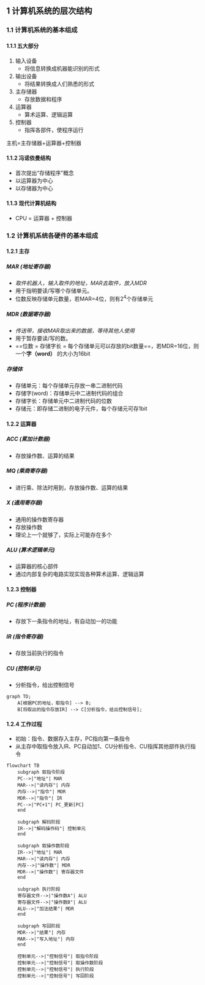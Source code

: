 ## 1 计算机系统的层次结构

### 1.1 计算机系统的基本组成


#### 1.1.1 五大部分

1. 输入设备
	- 将信息转换成机器能识别的形式
2. 输出设备
	 - 将结果转换成人们熟悉的形式
3. 主存储器
	- 存放数据和程序
4. 运算器
	- 算术运算、逻辑运算
5. 控制器 
	- 指挥各部件，使程序运行

主机=主存储器+运算器+控制器

#### 1.1.2 冯诺依曼结构
- 首次提出“存储程序”概念
- 以运算器为中心
- 以存储器为中心

#### 1.1.3 现代计算机结构
- CPU = 运算器 + 控制器

### 1.2 计算机系统各硬件的基本组成

#### 1.2.1 主存

##### MAR (地址寄存器)

- *取件机器人，输入取件的地址，MAR去取件，放入MDR*
- 用于指明要读/写哪个存储单元。
- 位数反映存储单元数量，若MAR=4位，则有$2^4$个存储单元
##### MDR (数据寄存器)

- *传送带，接收MAR取出来的数据，等待其他人使用*
- 用于暂存要读/写的数。
- ==位数 = 存储字长 = 每个存储单元可以存放的bit数量==，若MDR=16位，则一个**字（word）** 的大小为16bit

##### 存储体


- 存储单元：每个存储单元存放一串二进制代码
- 存储字(word)：存储单元中二进制代码的组合
- 存储字长：存储单元中二进制代码的位数
- 存储元：即存储二进制的电子元件，每个存储元可存1bit


#### 1.2.2 运算器
##### ACC (累加计数器)

- 存放操作数、运算的结果
##### MQ (乘商寄存器)

- 进行乘、除法时用到，存放操作数、运算的结果
##### X (通用寄存器)

- 通用的操作数寄存器
- 存放操作数
- 理论上一个就够了，实际上可能存在多个


##### **ALU (算术逻辑单元)**

- 运算器的核心部件
- 通过内部复杂的电路实现实现各种算术运算、逻辑运算

#### 1.2.3 控制器
##### PC (程序计数器)

- 存放下一条指令的地址，有自动加一的功能


#####  IR (指令寄存器)

- 存放当前执行的指令

#####  **CU (控制单元)**

- 分析指令，给出控制信号

~~~mermaid
graph TD;
    A[根据PC的地址，取指令] --> B;
	B[将取出的指令存放IR] --> C[分析指令，给出控制信号];
~~~

#### 1.2.4 工作过程


- 初始：指令、数据存入主存，PC指向第一条指令
- 从主存中取指令放入IR、PC自动加1、CU分析指令、CU指挥其他部件执行指令

~~~mermaid
flowchart TB
    subgraph 取指令阶段
    PC-->|"地址"| MAR
    MAR-->|"读内存"| 内存
    内存-->|"指令"| MDR
    MDR-->|"指令"| IR
    PC-->|"PC+1"| PC_更新[PC]
    end

    subgraph 解码阶段
    IR-->|"解码操作码"| 控制单元
    end

    subgraph 取操作数阶段
    IR-->|"地址"| MAR
    MAR-->|"读内存"| 内存
    内存-->|"操作数"| MDR
    MDR-->|"操作数"| 寄存器文件
    end

    subgraph 执行阶段
    寄存器文件-->|"操作数A"| ALU
    寄存器文件-->|"操作数B"| ALU
    ALU-->|"加法结果"| MDR
    end

    subgraph 写回阶段
    MDR-->|"结果"| 内存
    MAR-->|"写入地址"| 内存
    end

    控制单元-->|"控制信号"| 取指令阶段
    控制单元-->|"控制信号"| 取操作数阶段
    控制单元-->|"控制信号"| 执行阶段
    控制单元-->|"控制信号"| 写回阶段
~~~

